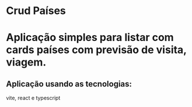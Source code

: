 # Crud Países

# Aplicação simples para listar com cards países com previsão de visita, viagem.

## Aplicação usando as tecnologias: 
  vite, react e typescript
